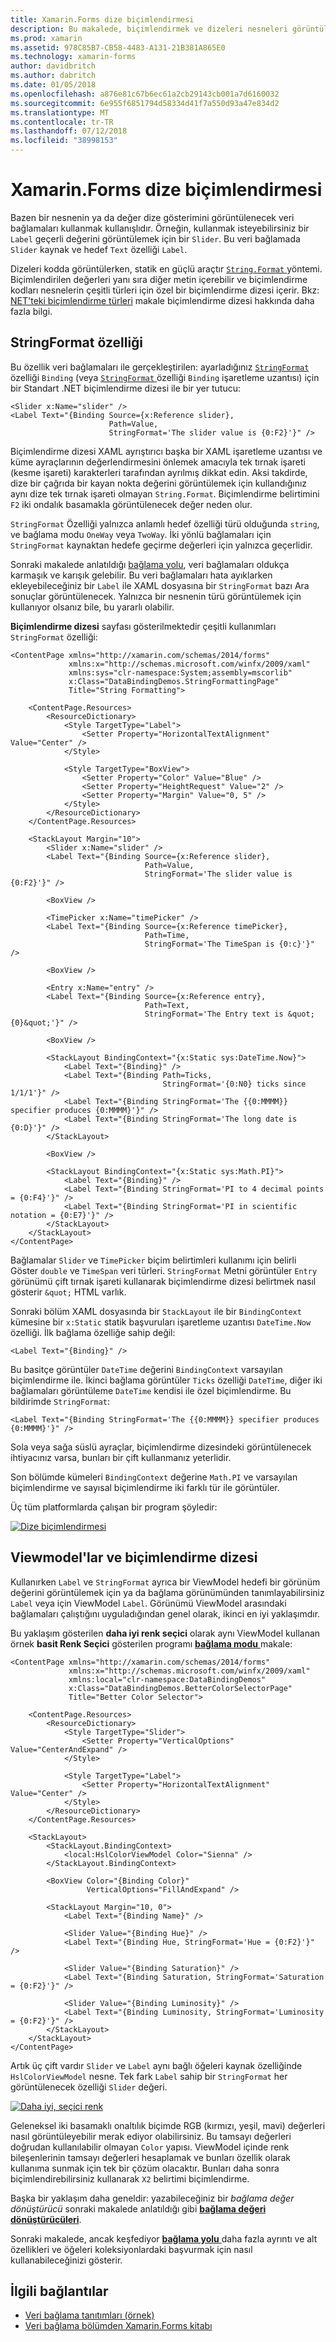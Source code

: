 ```yaml
---
title: Xamarin.Forms dize biçimlendirmesi
description: Bu makalede, biçimlendirmek ve dizeleri nesneleri görüntülemek için Xamarin.FOrms veri bağlamaları kullanmayı açıklar. StringFormat bağlamanın .NET standart bir biçimlendirme dizesi bir yer tutucu ayarlayarak elde edilir.
ms.prod: xamarin
ms.assetid: 978C85B7-CB58-4483-A131-21B381A865E0
ms.technology: xamarin-forms
author: davidbritch
ms.author: dabritch
ms.date: 01/05/2018
ms.openlocfilehash: a876e81c67b6ec61a2cb29143cb001a7d6160032
ms.sourcegitcommit: 6e955f6851794d58334d41f7a550d93a47e834d2
ms.translationtype: MT
ms.contentlocale: tr-TR
ms.lasthandoff: 07/12/2018
ms.locfileid: "38998153"
---
```

# <a name="xamarinforms-string-formatting"></a>Xamarin.Forms dize biçimlendirmesi

Bazen bir nesnenin ya da değer dize gösterimini görüntülenecek veri bağlamaları kullanmak kullanışlıdır. Örneğin, kullanmak isteyebilirsiniz bir `Label` geçerli değerini görüntülemek için bir `Slider`. Bu veri bağlamada `Slider` kaynak ve hedef `Text` özelliği `Label`.

Dizeleri kodda görüntülerken, statik en güçlü araçtır [ `String.Format` ](xref:System.String.Format(System.String,System.Object)) yöntemi. Biçimlendirilen değerleri yanı sıra diğer metin içerebilir ve biçimlendirme kodları nesnelerin çeşitli türleri için özel bir biçimlendirme dizesi içerir. Bkz: [NET'teki biçimlendirme türleri](/dotnet/standard/base-types/formatting-types/) makale biçimlendirme dizesi hakkında daha fazla bilgi.

## <a name="the-stringformat-property"></a>StringFormat özelliği

Bu özellik veri bağlamaları ile gerçekleştirilen: ayarladığınız [ `StringFormat` ](xref:Xamarin.Forms.BindingBase.StringFormat) özelliği `Binding` (veya [ `StringFormat` ](xref:Xamarin.Forms.Xaml.BindingExtension.StringFormat) özelliği `Binding` işaretleme uzantısı) için bir Standart .NET biçimlendirme dizesi ile bir yer tutucu:

```xaml
<Slider x:Name="slider" />
<Label Text="{Binding Source={x:Reference slider},
                      Path=Value,
                      StringFormat='The slider value is {0:F2}'}" />
```

Biçimlendirme dizesi XAML ayrıştırıcı başka bir XAML işaretleme uzantısı ve küme ayraçlarının değerlendirmesini önlemek amacıyla tek tırnak işareti (kesme işareti) karakterleri tarafından ayrılmış dikkat edin. Aksi takdirde, dize bir çağrıda bir kayan nokta değerini görüntülemek için kullandığınız aynı dize tek tırnak işareti olmayan `String.Format`. Biçimlendirme belirtimini `F2` iki ondalık basamakla görüntülenecek değer neden olur.

`StringFormat` Özelliği yalnızca anlamlı hedef özelliği türü olduğunda `string`, ve bağlama modu `OneWay` veya `TwoWay`. İki yönlü bağlamaları için `StringFormat` kaynaktan hedefe geçirme değerleri için yalnızca geçerlidir.

Sonraki makalede anlatıldığı [bağlama yolu](binding-path.md), veri bağlamaları oldukça karmaşık ve karışık gelebilir. Bu veri bağlamaları hata ayıklarken ekleyebileceğiniz bir `Label` ile XAML dosyasına bir `StringFormat` bazı Ara sonuçlar görüntülenecek. Yalnızca bir nesnenin türü görüntülemek için kullanıyor olsanız bile, bu yararlı olabilir.

**Biçimlendirme dizesi** sayfası gösterilmektedir çeşitli kullanımları `StringFormat` özelliği:

```xaml
<ContentPage xmlns="http://xamarin.com/schemas/2014/forms"
             xmlns:x="http://schemas.microsoft.com/winfx/2009/xaml"
             xmlns:sys="clr-namespace:System;assembly=mscorlib"
             x:Class="DataBindingDemos.StringFormattingPage"
             Title="String Formatting">

    <ContentPage.Resources>
        <ResourceDictionary>
            <Style TargetType="Label">
                <Setter Property="HorizontalTextAlignment" Value="Center" />
            </Style>

            <Style TargetType="BoxView">
                <Setter Property="Color" Value="Blue" />
                <Setter Property="HeightRequest" Value="2" />
                <Setter Property="Margin" Value="0, 5" />
            </Style>
        </ResourceDictionary>
    </ContentPage.Resources>

    <StackLayout Margin="10">
        <Slider x:Name="slider" />
        <Label Text="{Binding Source={x:Reference slider},
                              Path=Value,
                              StringFormat='The slider value is {0:F2}'}" />

        <BoxView />

        <TimePicker x:Name="timePicker" />
        <Label Text="{Binding Source={x:Reference timePicker},
                              Path=Time,
                              StringFormat='The TimeSpan is {0:c}'}" />

        <BoxView />

        <Entry x:Name="entry" />
        <Label Text="{Binding Source={x:Reference entry},
                              Path=Text,
                              StringFormat='The Entry text is &quot;{0}&quot;'}" />

        <BoxView />

        <StackLayout BindingContext="{x:Static sys:DateTime.Now}">
            <Label Text="{Binding}" />
            <Label Text="{Binding Path=Ticks,
                                  StringFormat='{0:N0} ticks since 1/1/1'}" />
            <Label Text="{Binding StringFormat='The {{0:MMMM}} specifier produces {0:MMMM}'}" />
            <Label Text="{Binding StringFormat='The long date is {0:D}'}" />
        </StackLayout>

        <BoxView />

        <StackLayout BindingContext="{x:Static sys:Math.PI}">
            <Label Text="{Binding}" />
            <Label Text="{Binding StringFormat='PI to 4 decimal points = {0:F4}'}" />
            <Label Text="{Binding StringFormat='PI in scientific notation = {0:E7}'}" />
        </StackLayout>
    </StackLayout>
</ContentPage>
```

Bağlamalar `Slider` ve `TimePicker` biçim belirtimleri kullanımı için belirli Göster `double` ve `TimeSpan` veri türleri. `StringFormat` Metni görüntüler `Entry` görünümü çift tırnak işareti kullanarak biçimlendirme dizesi belirtmek nasıl gösterir `&quot;` HTML varlık.

Sonraki bölüm XAML dosyasında bir `StackLayout` ile bir `BindingContext` kümesine bir `x:Static` statik başvuruları işaretleme uzantısı `DateTime.Now` özelliği. İlk bağlama özelliğe sahip değil:

```xaml
<Label Text="{Binding}" />
```

Bu basitçe görüntüler `DateTime` değerini `BindingContext` varsayılan biçimlendirme ile. İkinci bağlama görüntüler `Ticks` özelliği `DateTime`, diğer iki bağlamaları görüntüleme `DateTime` kendisi ile özel biçimlendirme. Bu bildirimde `StringFormat`:

```xaml
<Label Text="{Binding StringFormat='The {{0:MMMM}} specifier produces {0:MMMM}'}" />
```

Sola veya sağa süslü ayraçlar, biçimlendirme dizesindeki görüntülenecek ihtiyacınız varsa, bunları bir çift kullanmanız yeterlidir.

Son bölümde kümeleri `BindingContext` değerine `Math.PI` ve varsayılan biçimlendirme ve sayısal biçimlendirme iki farklı tür ile görüntüler.

Üç tüm platformlarda çalışan bir program şöyledir:

[![Dize biçimlendirmesi](string-formatting-images/stringformatting-small.png "dize biçimlendirme")](string-formatting-images/stringformatting-large.png#lightbox "dize biçimlendirmesi")

## <a name="viewmodels-and-string-formatting"></a>Viewmodel'lar ve biçimlendirme dizesi

Kullanırken `Label` ve `StringFormat` ayrıca bir ViewModel hedefi bir görünüm değerini görüntülemek için ya da bağlama görünümünden tanımlayabilirsiniz `Label` veya için ViewModel `Label`. Görünümü ViewModel arasındaki bağlamaları çalıştığını uyguladığından genel olarak, ikinci en iyi yaklaşımdır.

Bu yaklaşım gösterilen **daha iyi renk seçici** olarak aynı ViewModel kullanan örnek **basit Renk Seçici** gösterilen programı [ **bağlama modu** ](binding-mode.md) makale:

```xaml
<ContentPage xmlns="http://xamarin.com/schemas/2014/forms"
             xmlns:x="http://schemas.microsoft.com/winfx/2009/xaml"
             xmlns:local="clr-namespace:DataBindingDemos"
             x:Class="DataBindingDemos.BetterColorSelectorPage"
             Title="Better Color Selector">

    <ContentPage.Resources>
        <ResourceDictionary>
            <Style TargetType="Slider">
                <Setter Property="VerticalOptions" Value="CenterAndExpand" />
            </Style>

            <Style TargetType="Label">
                <Setter Property="HorizontalTextAlignment" Value="Center" />
            </Style>
        </ResourceDictionary>
    </ContentPage.Resources>

    <StackLayout>
        <StackLayout.BindingContext>
            <local:HslColorViewModel Color="Sienna" />
        </StackLayout.BindingContext>

        <BoxView Color="{Binding Color}"
                 VerticalOptions="FillAndExpand" />

        <StackLayout Margin="10, 0">
            <Label Text="{Binding Name}" />

            <Slider Value="{Binding Hue}" />
            <Label Text="{Binding Hue, StringFormat='Hue = {0:F2}'}" />

            <Slider Value="{Binding Saturation}" />
            <Label Text="{Binding Saturation, StringFormat='Saturation = {0:F2}'}" />

            <Slider Value="{Binding Luminosity}" />
            <Label Text="{Binding Luminosity, StringFormat='Luminosity = {0:F2}'}" />
        </StackLayout>
    </StackLayout>
</ContentPage>    
```

Artık üç çift vardır `Slider` ve `Label` aynı bağlı öğeleri kaynak özelliğinde `HslColorViewModel` nesne. Tek fark `Label` sahip bir `StringFormat` her görüntülenecek özelliği `Slider` değeri.

[![Daha iyi, seçici renk](string-formatting-images/bettercolorselector-small.png "daha iyi, seçici renk")](string-formatting-images/bettercolorselector-large.png#lightbox "daha iyi, seçici renk")

Geleneksel iki basamaklı onaltılık biçimde RGB (kırmızı, yeşil, mavi) değerleri nasıl görüntüleyebilir merak ediyor olabilirsiniz. Bu tamsayı değerleri doğrudan kullanılabilir olmayan `Color` yapısı. ViewModel içinde renk bileşenlerinin tamsayı değerleri hesaplamak ve bunları özellik olarak kullanıma sunmak için tek bir çözüm olacaktır. Bunları daha sonra biçimlendirebilirsiniz kullanarak `X2` belirtimi biçimlendirme.

Başka bir yaklaşım daha geneldir: yazabileceğiniz bir *bağlama değer dönüştürücü* sonraki makalede anlatıldığı gibi [ **bağlama değeri dönüştürücüleri**](converters.md).

Sonraki makalede, ancak keşfediyor [ **bağlama yolu** ](binding-path.md) daha fazla ayrıntı ve alt özellikleri ve öğeleri koleksiyonlardaki başvurmak için nasıl kullanabileceğinizi gösterir.


## <a name="related-links"></a>İlgili bağlantılar

- [Veri bağlama tanıtımları (örnek)](https://developer.xamarin.com/samples/xamarin-forms/DataBindingDemos/)
- [Veri bağlama bölümden Xamarin.Forms kitabı](~/xamarin-forms/creating-mobile-apps-xamarin-forms/summaries/chapter16.md)
